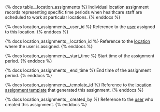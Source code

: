{% docs table__location_assignments %}
Individual location assignment records representing specific time periods when healthcare staff are scheduled to work at particular locations.
{% enddocs %}

{% docs location_assignments__user_id %}
Reference to the [user](#!/source/source.tamanu.tamanu.users) assigned to this location.
{% enddocs %}

{% docs location_assignments__location_id %}
Reference to the [location](#!/source/source.tamanu.tamanu.locations) where the user is assigned.
{% enddocs %}

{% docs location_assignments__start_time %}
Start time of the assignment period.
{% enddocs %}

{% docs location_assignments__end_time %}
End time of the assignment period.
{% enddocs %}

{% docs location_assignments__template_id %}
Reference to the [location assignment template](#!/source/source.tamanu.tamanu.location_assignment_templates) that generated this assignment.
{% enddocs %}

{% docs location_assignments__created_by %}
Reference to the [user](#!/source/source.tamanu.tamanu.users) who created this assignment.
{% enddocs %}
